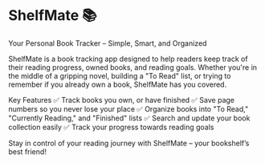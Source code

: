 # ShelfMate 📚 
Your Personal Book Tracker – Simple, Smart, and Organized

ShelfMate is a book tracking app designed to help readers keep track of their reading progress, owned books, and reading goals. Whether you're in the middle of a gripping novel, building a "To Read" list, or trying to remember if you already own a book, ShelfMate has you covered.

Key Features
✅ Track books you own, or have finished
✅ Save page numbers so you never lose your place
✅ Organize books into "To Read," "Currently Reading," and "Finished" lists
✅ Search and update your book collection easily
✅ Track your progress towards reading goals

Stay in control of your reading journey with ShelfMate – your bookshelf’s best friend!

